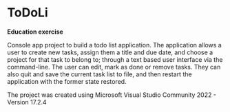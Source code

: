 # ToDoLi
<strong>Education exercise</strong>

Console app project to build a todo list application. The application allows a user to create new tasks, assign them a title and due date, and choose a project for that task to belong to; through a text based user interface via the command-line. The user can edit, mark as done or remove tasks. They can also quit and save the current task list to file, and then restart the application with the former state restored.

The project was created using Microsoft Visual Studio Community 2022 - Version 17.2.4
